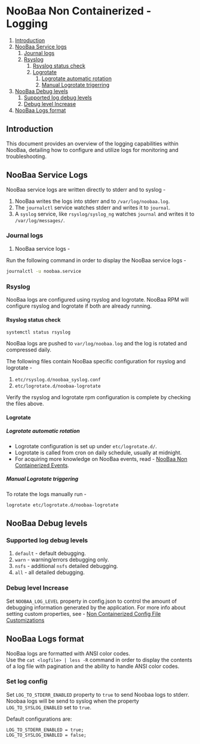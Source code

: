 # NooBaa Non Containerized - Logging

1. [Introduction](#introduction)
2. [NooBaa Service logs](#noobaa-service-logs)
    1. [Journal logs](#journal-logs)
    2. [Rsyslog](#rsyslog) 
        1. [Rsyslog status check](#rsyslog-status-check)
        2. [Logrotate](#logrotate)
            1. [Logrotate automatic rotation](#logrotate-automatic-rotation)
            1. [Manual Logrotate trigerring](#manual-logrotate-triggering)
4. [NooBaa Debug levels](#noobaa-debug-levels)
    1. [Supported log debug levels](#supported-log-debug-levels)
    2. [Debug level Increase](#debug-level-increase)
5. [NooBaa Logs format](#noobaa-logs-format)

## Introduction

This document provides an overview of the logging capabilities within NooBaa, detailing how to configure and utilize logs for monitoring and troubleshooting.

## NooBaa Service Logs

NooBaa service logs are written directly to stderr and to syslog -  
1. NooBaa writes the logs into stderr and to `/var/log/noobaa.log`.
2. The `journalctl` service watches stderr and writes it to `journal`.
3. A `syslog` service, like `rsyslog/syslog_ng` watches `journal` and writes it to `/var/log/messages/`.

### Journal logs
1. NooBaa service logs -

Run the following command in order to display the NooBaa service logs -

```sh
journalctl -u noobaa.service
```

### Rsyslog

NooBaa logs are configured using rsyslog and logrotate. NooBaa RPM will configure rsyslog and logrotate if both are already running.

#### Rsyslog status check
```
systemctl status rsyslog
```

NooBaa logs are pushed to `var/log/noobaa.log` and the log is rotated and compressed daily.

The following files contain NooBaa specific configuration for rsyslog and logrotate - 
1. `etc/rsyslog.d/noobaa_syslog.conf`
2. `etc/logrotate.d/noobaa-logrotate` 

Verify the rsyslog and logrotate rpm configuration is complete by checking the files above.

#### Logrotate

##### Logrotate automatic rotation

- Logrotate configuration is set up under `etc/logrotate.d/`. 
- Logrotate is called from cron on daily schedule, usually at midnight.
- For acquiring more knowledge on NooBaa events, read - [NooBaa Non Containerized Events](./Events.md).  
##### Manual Logrotate triggering
To rotate the logs manually run -
```
logrotate etc/logrotate.d/noobaa-logrotate
```


## NooBaa Debug levels

### Supported log debug levels

1. `default` - default debugging.
2. `warn` - warning/errors debugging only. 
3. `nsfs` - additional `nsfs` detailed debugging.
4. `all` - all detailed debugging.


### Debug level Increase

Set `NOOBAA_LOG_LEVEL` property in config.json to control the amount of debugging information generated by the application.
For more info about setting custom properties, see - [Non Containerized Config File Customizations](./ConfigFileCustomizations.md)

## NooBaa Logs format
NooBaa logs are formatted with ANSI color codes. </br>
Use the `cat <logfile> | less -R` command in order to display the contents of a log file with pagination and the ability to handle ANSI color codes. 

### Set log config

Set `LOG_TO_STDERR_ENABLED` property to `true` to  send Noobaa logs to stderr. Noobaa logs will be send to syslog when the property `LOG_TO_SYSLOG_ENABLED` set to `true`. 

Default configurations are:
```
LOG_TO_STDERR_ENABLED = true;
LOG_TO_SYSLOG_ENABLED = false;
```